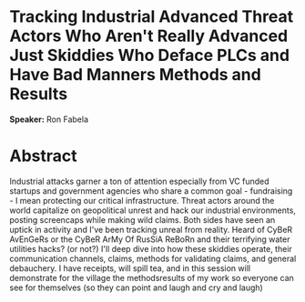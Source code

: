 # Tracking Industrial Advanced Threat Actors Who Aren't Really Advanced Just Skiddies Who Deface PLCs and Have Bad Manners Methods and Results 

**Speaker:** Ron Fabela

# Abstract

Industrial attacks garner a ton of attention especially from VC funded startups and government agencies who share a common goal - fundraising - I mean protecting our critical infrastructure. Threat actors around the world capitalize on geopolitical unrest and hack our industrial environments, posting screencaps while making wild claims. Both sides have seen an uptick in activity and I've been tracking unreal from reality. Heard of CyBeR AvEnGeRs or the CyBeR ArMy Of RusSiA ReBoRn and their terrifying water utilities hacks? (or not?) I'll deep dive into how these skiddies operate, their communication channels, claims, methods for validating claims, and general debauchery. I have receipts, will spill tea, and in this session will demonstrate for the village the methodsresults of my work so everyone can see for themselves (so they can point and laugh and cry and laugh)
